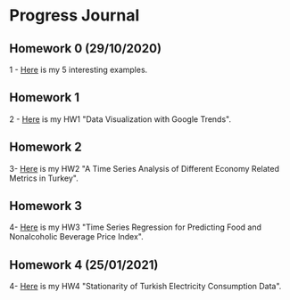 # Progress Journal

## Homework 0 (29/10/2020)

1 - [Here](files/homework_0.html) is my 5 interesting examples.

## Homework 1

2 - [Here](files/HW1.html) is my HW1 "Data Visualization with Google Trends".

## Homework 2

3- [Here](files/HW2.html) is my HW2 "A Time Series Analysis of Different Economy Related Metrics in Turkey".

## Homework 3

4- [Here](files/HW3.html) is my HW3 "Time Series Regression for Predicting Food and Nonalcoholic Beverage Price Index".

## Homework 4 (25/01/2021)

4- [Here](files/HW4.html) is my HW4 "Stationarity of Turkish Electricity Consumption Data".
